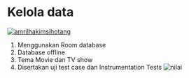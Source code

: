 # Kelola data<br>
[![amrilhakimsihotang](https://circleci.com/gh/amrilhakimsihotang/Subkeloladata.svg?style=shield)](https://circleci.com/gh/amrilhakimsihotang/Subkeloladata)
<br>

1. Menggunakan Room database
2. Database offline
3. Tema Movie dan TV show
4. Disertakan uji test case dan Instrumentation Tests
![nilai](https://user-images.githubusercontent.com/68908992/145616058-01015ea0-e542-4e14-8b1f-cb72989b8622.png)

